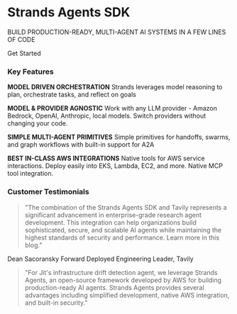 # Strands Agents SDK

BUILD PRODUCTION-READY, MULTI-AGENT AI SYSTEMS IN A FEW LINES OF CODE

Get Started

### Key Features

**MODEL DRIVEN ORCHESTRATION**
Strands leverages model reasoning to plan, orchestrate tasks, and reflect on goals

**MODEL & PROVIDER AGNOSTIC**
Work with any LLM provider - Amazon Bedrock, OpenAI, Anthropic, local models. Switch providers without changing your code.

**SIMPLE MULTI-AGENT PRIMITIVES**
Simple primitives for handoffs, swarms, and graph workflows with built-in support for A2A

**BEST IN-CLASS AWS INTEGRATIONS**
Native tools for AWS service interactions. Deploy easily into EKS, Lambda, EC2, and more. Native MCP tool integration.

### Customer Testimonials

> "The combination of the Strands Agents SDK and Tavily represents a significant advancement in enterprise-grade research agent development. This integration can help organizations build sophisticated, secure, and scalable AI agents while maintaining the highest standards of security and performance. Learn more in this blog."

Dean Sacoransky Forward Deployed Engineering Leader, Tavily

> "For Jit's infrastructure drift detection agent, we leverage Strands Agents, an open-source framework developed by AWS for building production-ready AI agents. Strands Agents provides several advantages including simplified development, native AWS integration, and built-in security."